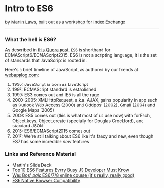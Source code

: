 # Intro to ES6
by [Martin Laws](https://twitter.com/martinblaws), built out as a workshop for [Index Exchange](http://www.indexexchange.com)

---

### What the hell is ES6?
As described in [this Quora post](https://www.quora.com/What-is-ES6), `ES6` is shorthand for ECMAScript6/ECMAScript2015. ES6 is not a scripting language, it is the set of standards that JavaScript is rooted in.

Here's a brief timeline of JavaScript, as authored by our friends at [webapplog.com](https://webapplog.com/es6/):
1.    1995: JavaScript is born as LiveScript
1.    1997: ECMAScript standard is established
1.    1999: ES3 comes out and IE5 is all the rage
1.    2000–2005: XMLHttpRequest, a.k.a. AJAX, gains popularity in app such as Outlook Web Access (2000) and Oddpost (2002), Gmail (2004) and Google Maps (2005)
1.    2009: ES5 comes out (this is what most of us use now) with forEach, Object.keys, Object.create (specially for Douglas Crockford), and standard JSON
1.    2015: ES6/ECMAScript2015 comes out
1.    2017: We're still talking about ES6 like it's fancy and new, even though ES7 has some incredible _new_ features

### Links and Reference Material
* [Martin's Slide Deck](https://docs.google.com/presentation/d/1TYevhT5RJTchi57QRNXO-M80iy5W5xMVSfUtJJRH0_8/edit?usp=sharing)
* [Top 10 ES6 Features Every Busy JS Developer Must Know](https://webapplog.com/es6/)
* [Wes Bos' _paid_ ES6/7/8 online course (it's really, really good)](https://es6.io/)
* [ES6 Native Browser Compatibility](https://caniuse.com/#search=es6)
